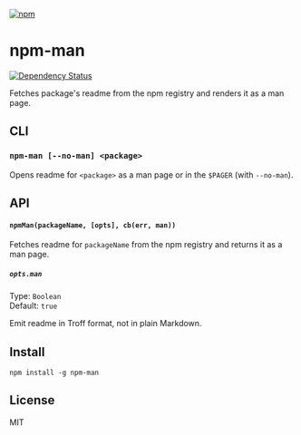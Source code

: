 [![npm](https://nodei.co/npm/npm-man.png)](https://nodei.co/npm/npm-man/)

# npm-man

[![Dependency Status][david-badge]][david]

Fetches package's readme from the npm registry and renders it as a man page.

[david]: https://david-dm.org/eush77/npm-man
[david-badge]: https://david-dm.org/eush77/npm-man.png

## CLI

### `npm-man [--no-man] <package>`

Opens readme for `<package>` as a man page or in the `$PAGER` (with `--no-man`).

## API

#### `npmMan(packageName, [opts], cb(err, man))`

Fetches readme for `packageName` from the npm registry and returns it as a man page.

##### `opts.man`

Type: `Boolean`<br>
Default: `true`<br>

Emit readme in Troff format, not in plain Markdown.

## Install

```
npm install -g npm-man
```

## License

MIT
